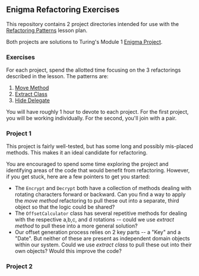 ## Enigma Refactoring Exercises

This repository contains 2 project directories intended for use
with the [Refactoring Patterns](https://github.com/turingschool/lesson_plans/blob/master/ruby_01-object_oriented_programming_with_ruby/refactoring_patterns.markdown)
lesson plan.

Both projects are solutions to Turing's Module 1
[Enigma Project](https://github.com/turingschool/curriculum/blob/master/source/projects/enigma.markdown).

### Exercises

For each project, spend the allotted time focusing on the
3 refactorings described in the lesson. The patterns are:

1. [Move Method](https://github.com/turingschool/lesson_plans/blob/master/ruby_01-object_oriented_programming_with_ruby/refactoring_patterns_station_1.markdown)
2. [Extract Class](https://github.com/turingschool/lesson_plans/blob/master/ruby_01-object_oriented_programming_with_ruby/refactoring_patterns_station_2.markdown)
3. [Hide Delegate](https://github.com/turingschool/lesson_plans/blob/master/ruby_01-object_oriented_programming_with_ruby/refactoring_patterns_station_3.markdown)

You will have roughly 1 hour to devote to each project.
For the first project, you will be working individually.
For the second, you'll join with a pair.

### Project 1

This project is fairly well-tested, but has some long and
possibly mis-placed methods. This makes it an ideal
candidate for refactoring.

You are encouraged to spend some time exploring the project
and identifying areas of the code that would benefit from
refactoring. However, if you get stuck, here are a few pointers
to get you started:

* The `Encrypt` and `Decrypt` both have a collection of methods
dealing with rotating characters forward or backward. Can you find
a way to apply the _move method_ refactoring to pull these out
into a separate, third object so that the logic could be shared?
* The `OffsetCalculator` class has several repetitive methods
for dealing with the respective a,b,c, and d rotations --
could we use _extract method_ to pull these into a more
general solution?
* Our offset generation process relies on 2 key parts -- a "Key"
and a "Date". But neither of these are present as independent
domain objects within our system. Could we use _extract class_
to pull these out into their own objects? Would this improve
the code?

### Project 2
